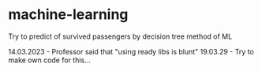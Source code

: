 # machine-learning
Try to predict of survived passengers by decision tree method of ML

14.03.2023 - Professor said that "using ready libs is blunt"
19.03.29 - Try to make own code for this...
